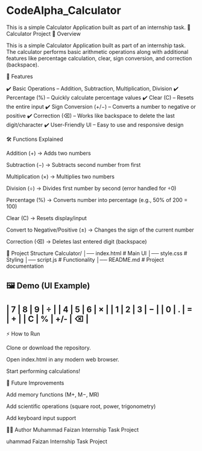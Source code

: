 # CodeAlpha_Calculator
This is a simple Calculator Application built as part of an internship task.
🧮 Calculator Project
📌 Overview

This is a simple Calculator Application built as part of an internship task.
The calculator performs basic arithmetic operations along with additional features like percentage calculation, clear, sign conversion, and correction (backspace).

🚀 Features

✔️ Basic Operations – Addition, Subtraction, Multiplication, Division
✔️ Percentage (%) – Quickly calculate percentage values
✔️ Clear (C) – Resets the entire input
✔️ Sign Conversion (+/−) – Converts a number to negative or positive
✔️ Correction (⌫) – Works like backspace to delete the last digit/character
✔️ User-Friendly UI – Easy to use and responsive design

🛠️ Functions Explained

Addition (+) → Adds two numbers

Subtraction (−) → Subtracts second number from first

Multiplication (×) → Multiplies two numbers

Division (÷) → Divides first number by second (error handled for ÷0)

Percentage (%) → Converts number into percentage (e.g., 50% of 200 = 100)

Clear (C) → Resets display/input

Convert to Negative/Positive (±) → Changes the sign of the current number

Correction (⌫) → Deletes last entered digit (backspace)

📂 Project Structure
Calculator/
│── index.html   # Main UI
│── style.css    # Styling
│── script.js    # Functionality
│── README.md    # Project documentation

🖼️ Demo (UI Example)
 -------------------------
|  7  |  8  |  9  |   ÷  |
|  4  |  5  |  6  |   ×  |
|  1  |  2  |  3  |   −  |
|  0  |  .  |  =  |   +  |
|  C  |  %  | +/- |  ⌫   |
 -------------------------

⚡ How to Run

Clone or download the repository.

Open index.html in any modern web browser.

Start performing calculations!

📌 Future Improvements

Add memory functions (M+, M−, MR)

Add scientific operations (square root, power, trigonometry)

Add keyboard input support

👨‍💻 Author
Muhammad Faizan
Internship Task Project

uhammad Faizan
Internship Task Project
